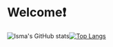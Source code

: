 # Welcome❗
![Isma's GitHub stats](https://github-readme-stats.vercel.app/api?username=tdnisma&show_icons=true&theme=github_dark)[![Top Langs](https://github-readme-stats.vercel.app/api/top-langs/?username=tdnisma&layout=compact&theme=github_dark)](https://github.com/anuraghazra/github-readme-stats)


